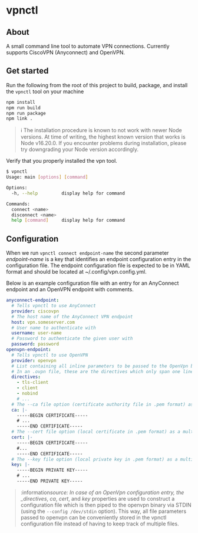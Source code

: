 # vpnctl

## About

A small command line tool to automate VPN connections.
Currently supports CiscoVPN (Anyconnect) and OpenVPN.

## Get started

Run the following from the root of this project to build, package, and install the `vpnctl` tool on 
your machine

```bash
npm install
npm run build
npm run package
npm link .
```

> :information_source: The installation procedure is known to not work with newer Node versions. At 
> time of writing, the highest known version that works is Node v16.20.0. If you encounter problems 
> during installation, please try downgrading your Node version accordingly. 

Verify that you properly installed the vpn tool.

```bash
$ vpnctl
Usage: main [options] [command]

Options:
  -h, --help         display help for command

Commands:
  connect <name>
  disconnect <name>
  help [command]     display help for command
```

## Configuration

When we run `vpnctl connect endpoint-name` the second parameter _endpoint-name_ is a key that identifies an endpoint configuration entry in the configuration file. The endpoint configuration file is expected to be in YAML format and should be located at ~/.config/vpn.config.yml.

Below is an example configuration file with an entry for an AnyConnect endpoint and an OpenVPN endpoint with comments.

```yaml
anyconnect-endpoint:
  # Tells vpnctl to use AnyConnect
  provider: ciscovpn
  # The host name of the AnyConnect VPN endpoint
  host: vpn.someserver.com
  # User name to authenticate with
  username: user-name
  # Password to authenticate the given user with
  password: password
openvpn-endpoint:
  # Tells vpnctl to use OpenVPN
  provider: openvpn
  # List containing all inline parameters to be passed to the OpenVpn binary (e.g. --tls-client)
  # In an .ovpn file, these are the directives which only span one line.
  directives:
    - tls-client
    - client
    - nobind
    # ...
  # The --ca file option (certificate authority file in .pem format) as a multiline string.
  ca: |-
    -----BEGIN CERTIFICATE-----
    # ...
    -----END CERTIFICATE-----
  # The --cert file option (local certificate in .pem format) as a multiline string.
  cert: |-
    -----BEGIN CERTIFICATE-----
    #...
    -----END CERTIFICATE-----
  # The --key file option (local private key in .pem format) as a multiline string.
  key: |-
    -----BEGIN PRIVATE KEY-----
    # ...
    -----END PRIVATE KEY-----
```

> :information*source: In case of an OpenVpn configuration entry, the \_directives*, _ca_, _cert_, and _key_ properties are used to construct a configuration file which is then piped to the openvpn binary via STDIN (using the `--config /dev/stdin` option). This way, all file parameters passed to openvpn can be conveniently stored in the vpnctl configuration file instead of having to keep track of multiple files.
